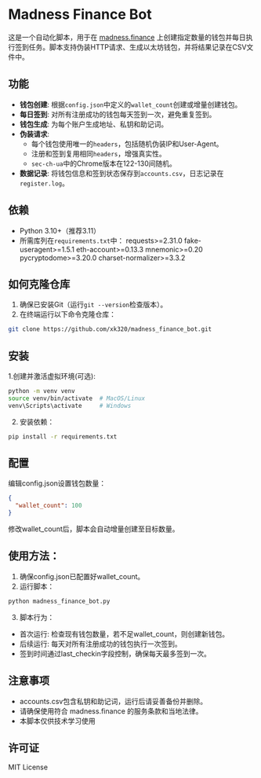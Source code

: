 # Madness Finance Bot

这是一个自动化脚本，用于在 [madness.finance](https://madness.finance) 上创建指定数量的钱包并每日执行签到任务。脚本支持伪装HTTP请求、生成以太坊钱包，并将结果记录在CSV文件中。

## 功能

- **钱包创建**: 根据`config.json`中定义的`wallet_count`创建或增量创建钱包。
- **每日签到**: 对所有注册成功的钱包每天签到一次，避免重复签到。
- **钱包生成**: 为每个账户生成地址、私钥和助记词。
- **伪装请求**:
  - 每个钱包使用唯一的`headers`，包括随机伪装IP和User-Agent。
  - 注册和签到复用相同`headers`，增强真实性。
  - `sec-ch-ua`中的Chrome版本在122-130间随机。
- **数据记录**: 将钱包信息和签到状态保存到`accounts.csv`，日志记录在`register.log`。

## 依赖

- Python 3.10+（推荐3.11）
- 所需库列在`requirements.txt`中：
  requests>=2.31.0
  fake-useragent>=1.5.1
  eth-account>=0.13.3
  mnemonic>=0.20
  pycryptodome>=3.20.0
  charset-normalizer>=3.3.2

## 如何克隆仓库

1. 确保已安装Git（运行`git --version`检查版本）。
2. 在终端运行以下命令克隆仓库：
 ```bash
 git clone https://github.com/xk320/madness_finance_bot.git
 ```
## 安装
1.创建并激活虚拟环境(可选):
```bash
python -m venv venv
source venv/bin/activate  # MacOS/Linux
venv\Scripts\activate     # Windows
```
2. 安装依赖：
```bash
pip install -r requirements.txt
```
## 配置
编辑config.json设置钱包数量：
```json
{
  "wallet_count": 100
}
```
修改wallet_count后，脚本会自动增量创建至目标数量。

## 使用方法：
1. 确保config.json已配置好wallet_count。
2. 运行脚本：
```bash
python madness_finance_bot.py
```
3. 脚本行为：
- 首次运行: 检查现有钱包数量，若不足wallet_count，则创建新钱包。
- 后续运行: 每天对所有注册成功的钱包执行一次签到。
- 签到时间通过last_checkin字段控制，确保每天最多签到一次。

## 注意事项
- accounts.csv包含私钥和助记词，运行后请妥善备份并删除。
- 请确保使用符合 madness.finance 的服务条款和当地法律。
- 本脚本仅供技术学习使用

## 许可证
MIT License




